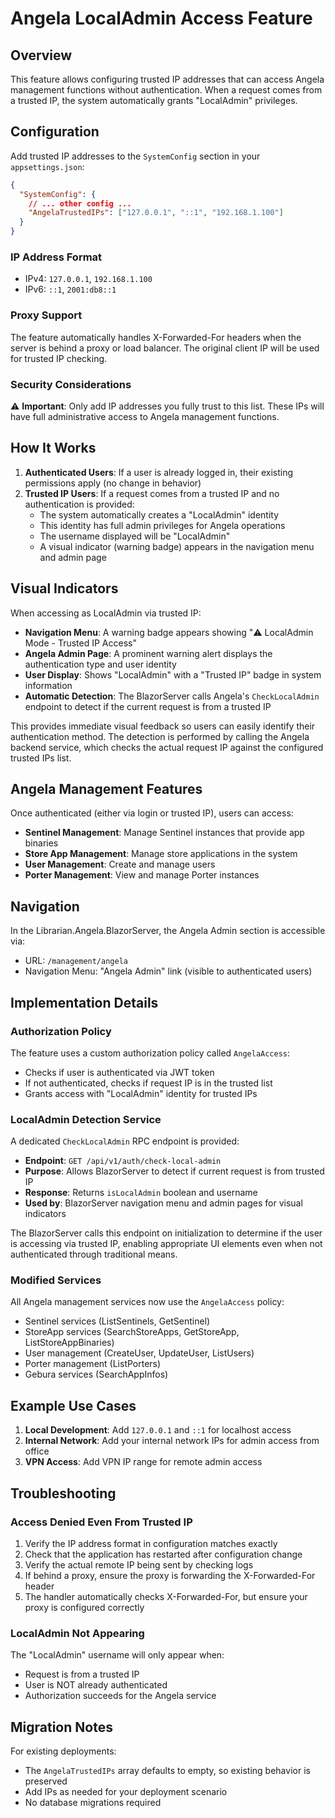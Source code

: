 # Angela LocalAdmin Access Feature

## Overview

This feature allows configuring trusted IP addresses that can access Angela management functions without authentication. When a request comes from a trusted IP, the system automatically grants "LocalAdmin" privileges.

## Configuration

Add trusted IP addresses to the `SystemConfig` section in your `appsettings.json`:

```json
{
  "SystemConfig": {
    // ... other config ...
    "AngelaTrustedIPs": ["127.0.0.1", "::1", "192.168.1.100"]
  }
}
```

### IP Address Format
- IPv4: `127.0.0.1`, `192.168.1.100`
- IPv6: `::1`, `2001:db8::1`

### Proxy Support
The feature automatically handles X-Forwarded-For headers when the server is behind a proxy or load balancer. The original client IP will be used for trusted IP checking.

### Security Considerations
⚠️ **Important**: Only add IP addresses you fully trust to this list. These IPs will have full administrative access to Angela management functions.

## How It Works

1. **Authenticated Users**: If a user is already logged in, their existing permissions apply (no change in behavior)
2. **Trusted IP Users**: If a request comes from a trusted IP and no authentication is provided:
   - The system automatically creates a "LocalAdmin" identity
   - This identity has full admin privileges for Angela operations
   - The username displayed will be "LocalAdmin"
   - A visual indicator (warning badge) appears in the navigation menu and admin page

## Visual Indicators

When accessing as LocalAdmin via trusted IP:

- **Navigation Menu**: A warning badge appears showing "⚠️ LocalAdmin Mode - Trusted IP Access"
- **Angela Admin Page**: A prominent warning alert displays the authentication type and user identity
- **User Display**: Shows "LocalAdmin" with a "Trusted IP" badge in system information
- **Automatic Detection**: The BlazorServer calls Angela's `CheckLocalAdmin` endpoint to detect if the current request is from a trusted IP

This provides immediate visual feedback so users can easily identify their authentication method. The detection is performed by calling the Angela backend service, which checks the actual request IP against the configured trusted IPs list.

## Angela Management Features

Once authenticated (either via login or trusted IP), users can access:

- **Sentinel Management**: Manage Sentinel instances that provide app binaries
- **Store App Management**: Manage store applications in the system
- **User Management**: Create and manage users
- **Porter Management**: View and manage Porter instances

## Navigation

In the Librarian.Angela.BlazorServer, the Angela Admin section is accessible via:
- URL: `/management/angela`
- Navigation Menu: "Angela Admin" link (visible to authenticated users)

## Implementation Details

### Authorization Policy

The feature uses a custom authorization policy called `AngelaAccess`:
- Checks if user is authenticated via JWT token
- If not authenticated, checks if request IP is in the trusted list
- Grants access with "LocalAdmin" identity for trusted IPs

### LocalAdmin Detection Service

A dedicated `CheckLocalAdmin` RPC endpoint is provided:
- **Endpoint**: `GET /api/v1/auth/check-local-admin`
- **Purpose**: Allows BlazorServer to detect if current request is from trusted IP
- **Response**: Returns `isLocalAdmin` boolean and username
- **Used by**: BlazorServer navigation menu and admin pages for visual indicators

The BlazorServer calls this endpoint on initialization to determine if the user is accessing via trusted IP, enabling appropriate UI elements even when not authenticated through traditional means.

### Modified Services

All Angela management services now use the `AngelaAccess` policy:
- Sentinel services (ListSentinels, GetSentinel)
- StoreApp services (SearchStoreApps, GetStoreApp, ListStoreAppBinaries)
- User management (CreateUser, UpdateUser, ListUsers)
- Porter management (ListPorters)
- Gebura services (SearchAppInfos)

## Example Use Cases

1. **Local Development**: Add `127.0.0.1` and `::1` for localhost access
2. **Internal Network**: Add your internal network IPs for admin access from office
3. **VPN Access**: Add VPN IP range for remote admin access

## Troubleshooting

### Access Denied Even From Trusted IP

1. Verify the IP address format in configuration matches exactly
2. Check that the application has restarted after configuration change
3. Verify the actual remote IP being sent by checking logs
4. If behind a proxy, ensure the proxy is forwarding the X-Forwarded-For header
5. The handler automatically checks X-Forwarded-For, but ensure your proxy is configured correctly

### LocalAdmin Not Appearing

The "LocalAdmin" username will only appear when:
- Request is from a trusted IP
- User is NOT already authenticated
- Authorization succeeds for the Angela service

## Migration Notes

For existing deployments:
- The `AngelaTrustedIPs` array defaults to empty, so existing behavior is preserved
- Add IPs as needed for your deployment scenario
- No database migrations required
